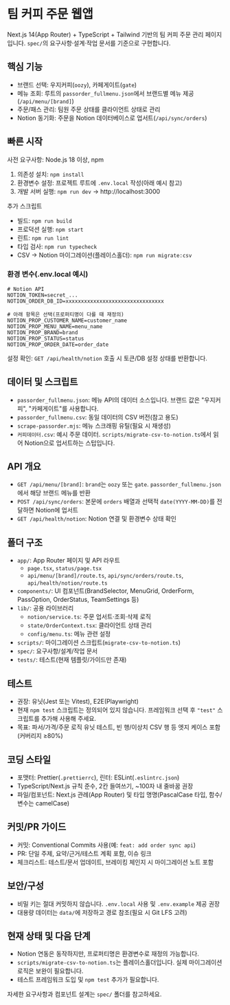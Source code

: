 # 팀 커피 주문 웹앱

Next.js 14(App Router) + TypeScript + Tailwind 기반의 팀 커피 주문 관리 페이지입니다. `spec/`의 요구사항·설계·작업 문서를 기준으로 구현합니다.

## 핵심 기능
- 브랜드 선택: 우지커피(`oozy`), 카페게이트(`gate`)
- 메뉴 조회: 루트의 `passorder_fullmenu.json`에서 브랜드별 메뉴 제공 (`/api/menu/[brand]`)
- 주문/패스 관리: 팀원 주문 상태를 클라이언트 상태로 관리
- Notion 동기화: 주문을 Notion 데이터베이스로 업서트(`/api/sync/orders`)

## 빠른 시작
사전 요구사항: Node.js 18 이상, npm

1) 의존성 설치: `npm install`
2) 환경변수 설정: 프로젝트 루트에 `.env.local` 작성(아래 예시 참고)
3) 개발 서버 실행: `npm run dev` → http://localhost:3000

추가 스크립트
- 빌드: `npm run build`
- 프로덕션 실행: `npm start`
- 린트: `npm run lint`
- 타입 검사: `npm run typecheck`
- CSV → Notion 마이그레이션(플레이스홀더): `npm run migrate:csv`

### 환경 변수(.env.local 예시)
```
# Notion API
NOTION_TOKEN=secret_...
NOTION_ORDER_DB_ID=xxxxxxxxxxxxxxxxxxxxxxxxxxxxxxxx

# 아래 항목은 선택(프로퍼티명이 다를 때 재정의)
NOTION_PROP_CUSTOMER_NAME=customer_name
NOTION_PROP_MENU_NAME=menu_name
NOTION_PROP_BRAND=brand
NOTION_PROP_STATUS=status
NOTION_PROP_ORDER_DATE=order_date
```

설정 확인: `GET /api/health/notion` 호출 시 토큰/DB 설정 상태를 반환합니다.

## 데이터 및 스크립트
- `passorder_fullmenu.json`: 메뉴 API의 데이터 소스입니다. 브랜드 값은 "우지커피", "카페게이트"를 사용합니다.
- `passorder_fullmenu.csv`: 동일 데이터의 CSV 버전(참고 용도)
- `scrape-passorder.mjs`: 메뉴 스크래핑 유틸(필요 시 재생성)
- `커피데이터.csv`: 예시 주문 데이터. `scripts/migrate-csv-to-notion.ts`에서 읽어 Notion으로 업서트하는 스텁입니다.

## API 개요
- `GET /api/menu/[brand]`: `brand`는 `oozy` 또는 `gate`. `passorder_fullmenu.json`에서 해당 브랜드 메뉴를 반환
- `POST /api/sync/orders`: 본문에 `orders` 배열과 선택적 `date(YYYY-MM-DD)`를 전달하면 Notion에 업서트
- `GET /api/health/notion`: Notion 연결 및 환경변수 상태 확인

## 폴더 구조
- `app/`: App Router 페이지 및 API 라우트
  - `page.tsx`, `status/page.tsx`
  - `api/menu/[brand]/route.ts`, `api/sync/orders/route.ts`, `api/health/notion/route.ts`
- `components/`: UI 컴포넌트(BrandSelector, MenuGrid, OrderForm, PassOption, OrderStatus, TeamSettings 등)
- `lib/`: 공용 라이브러리
  - `notion/service.ts`: 주문 업서트·조회·삭제 로직
  - `state/OrderContext.tsx`: 클라이언트 상태 관리
  - `config/menu.ts`: 메뉴 관련 설정
- `scripts/`: 마이그레이션 스크립트(`migrate-csv-to-notion.ts`)
- `spec/`: 요구사항/설계/작업 문서
- `tests/`: 테스트(현재 템플릿/가이드만 존재)

## 테스트
- 권장: 유닛(Jest 또는 Vitest), E2E(Playwright)
- 현재 `npm test` 스크립트는 정의되어 있지 않습니다. 프레임워크 선택 후 `"test"` 스크립트를 추가해 사용해 주세요.
- 목표: 파서/가격/주문 로직 유닛 테스트, 빈 행/이상치 CSV 행 등 엣지 케이스 포함(커버리지 ≥80%)

## 코딩 스타일
- 포맷터: Prettier(`.prettierrc`), 린터: ESLint(`.eslintrc.json`)
- TypeScript/Next.js 규칙 준수, 2칸 들여쓰기, ~100자 내 줄바꿈 권장
- 파일/컴포넌트: Next.js 관례(App Router) 및 타입 명명(PascalCase 타입, 함수/변수는 camelCase)

## 커밋/PR 가이드
- 커밋: Conventional Commits 사용(예: `feat: add order sync api`)
- PR: 단일 주제, 요약/근거/테스트 계획 포함, 이슈 링크
- 체크리스트: 테스트/문서 업데이트, 브레이킹 체인지 시 마이그레이션 노트 포함

## 보안/구성
- 비밀 키는 절대 커밋하지 않습니다. `.env.local` 사용 및 `.env.example` 제공 권장
- 대용량 데이터는 `data/`에 저장하고 경로 참조(필요 시 Git LFS 고려)

## 현재 상태 및 다음 단계
- Notion 연동은 동작하지만, 프로퍼티명은 환경변수로 재정의 가능합니다.
- `scripts/migrate-csv-to-notion.ts`는 플레이스홀더입니다. 실제 마이그레이션 로직은 보완이 필요합니다.
- 테스트 프레임워크 도입 및 `npm test` 추가가 필요합니다.

자세한 요구사항과 컴포넌트 설계는 `spec/` 폴더를 참고하세요.

